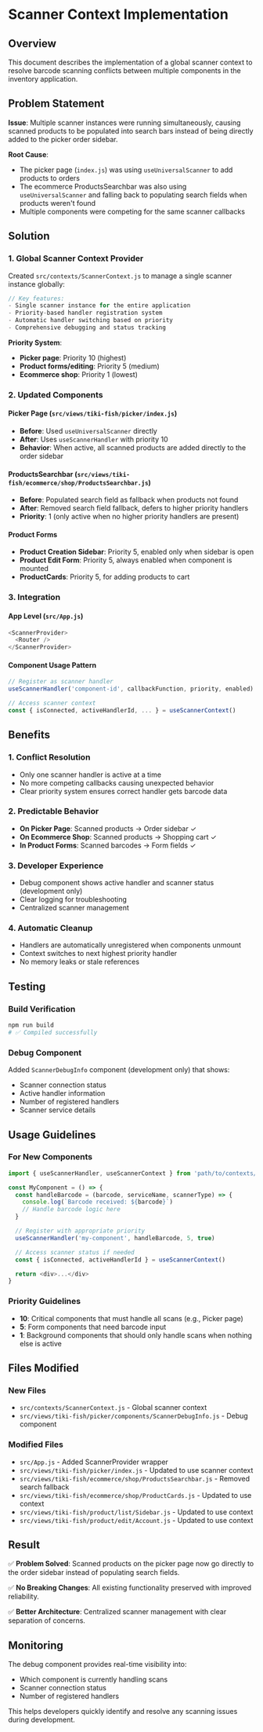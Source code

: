 # Scanner Context Implementation

## Overview

This document describes the implementation of a global scanner context to resolve barcode scanning conflicts between multiple components in the inventory application.

## Problem Statement

**Issue**: Multiple scanner instances were running simultaneously, causing scanned products to be populated into search bars instead of being directly added to the picker order sidebar.

**Root Cause**: 
- The picker page (`index.js`) was using `useUniversalScanner` to add products to orders
- The ecommerce ProductsSearchbar was also using `useUniversalScanner` and falling back to populating search fields when products weren't found
- Multiple components were competing for the same scanner callbacks

## Solution

### 1. Global Scanner Context Provider

Created `src/contexts/ScannerContext.js` to manage a single scanner instance globally:

```javascript
// Key features:
- Single scanner instance for the entire application
- Priority-based handler registration system
- Automatic handler switching based on priority
- Comprehensive debugging and status tracking
```

**Priority System**:
- **Picker page**: Priority 10 (highest)
- **Product forms/editing**: Priority 5 (medium)
- **Ecommerce shop**: Priority 1 (lowest)

### 2. Updated Components

#### Picker Page (`src/views/tiki-fish/picker/index.js`)
- **Before**: Used `useUniversalScanner` directly
- **After**: Uses `useScannerHandler` with priority 10
- **Behavior**: When active, all scanned products are added directly to the order sidebar

#### ProductsSearchbar (`src/views/tiki-fish/ecommerce/shop/ProductsSearchbar.js`)
- **Before**: Populated search field as fallback when products not found
- **After**: Removed search field fallback, defers to higher priority handlers
- **Priority**: 1 (only active when no higher priority handlers are present)

#### Product Forms
- **Product Creation Sidebar**: Priority 5, enabled only when sidebar is open
- **Product Edit Form**: Priority 5, always enabled when component is mounted
- **ProductCards**: Priority 5, for adding products to cart

### 3. Integration

#### App Level (`src/App.js`)
```javascript
<ScannerProvider>
  <Router />
</ScannerProvider>
```

#### Component Usage Pattern
```javascript
// Register as scanner handler
useScannerHandler('component-id', callbackFunction, priority, enabled)

// Access scanner context
const { isConnected, activeHandlerId, ... } = useScannerContext()
```

## Benefits

### 1. **Conflict Resolution**
- Only one scanner handler is active at a time
- No more competing callbacks causing unexpected behavior
- Clear priority system ensures correct handler gets barcode data

### 2. **Predictable Behavior**
- **On Picker Page**: Scanned products → Order sidebar ✓
- **On Ecommerce Shop**: Scanned products → Shopping cart ✓
- **In Product Forms**: Scanned barcodes → Form fields ✓

### 3. **Developer Experience**
- Debug component shows active handler and scanner status (development only)
- Clear logging for troubleshooting
- Centralized scanner management

### 4. **Automatic Cleanup**
- Handlers are automatically unregistered when components unmount
- Context switches to next highest priority handler
- No memory leaks or stale references

## Testing

### Build Verification
```bash
npm run build
# ✅ Compiled successfully
```

### Debug Component
Added `ScannerDebugInfo` component (development only) that shows:
- Scanner connection status
- Active handler information
- Number of registered handlers
- Scanner service details

## Usage Guidelines

### For New Components
```javascript
import { useScannerHandler, useScannerContext } from 'path/to/contexts/ScannerContext'

const MyComponent = () => {
  const handleBarcode = (barcode, serviceName, scannerType) => {
    console.log(`Barcode received: ${barcode}`)
    // Handle barcode logic here
  }

  // Register with appropriate priority
  useScannerHandler('my-component', handleBarcode, 5, true)

  // Access scanner status if needed
  const { isConnected, activeHandlerId } = useScannerContext()

  return <div>...</div>
}
```

### Priority Guidelines
- **10**: Critical components that must handle all scans (e.g., Picker page)
- **5**: Form components that need barcode input
- **1**: Background components that should only handle scans when nothing else is active

## Files Modified

### New Files
- `src/contexts/ScannerContext.js` - Global scanner context
- `src/views/tiki-fish/picker/components/ScannerDebugInfo.js` - Debug component

### Modified Files
- `src/App.js` - Added ScannerProvider wrapper
- `src/views/tiki-fish/picker/index.js` - Updated to use scanner context
- `src/views/tiki-fish/ecommerce/shop/ProductsSearchbar.js` - Removed search fallback
- `src/views/tiki-fish/ecommerce/shop/ProductCards.js` - Updated to use context
- `src/views/tiki-fish/product/list/Sidebar.js` - Updated to use context
- `src/views/tiki-fish/product/edit/Account.js` - Updated to use context

## Result

✅ **Problem Solved**: Scanned products on the picker page now go directly to the order sidebar instead of populating search fields.

✅ **No Breaking Changes**: All existing functionality preserved with improved reliability.

✅ **Better Architecture**: Centralized scanner management with clear separation of concerns.

## Monitoring

The debug component provides real-time visibility into:
- Which component is currently handling scans
- Scanner connection status
- Number of registered handlers

This helps developers quickly identify and resolve any scanning issues during development.